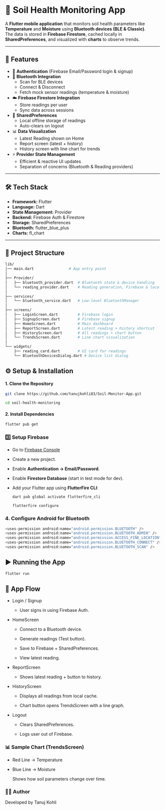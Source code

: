# 🌱 Soil Health Monitoring App

A **Flutter mobile application** that monitors soil health parameters like **Temperature** and **Moisture** using **Bluetooth devices (BLE & Classic)**.  
The data is stored in **Firebase Firestore**, cached locally in **SharedPreferences**, and visualized with **charts** to observe trends.

---

## 📌 Features

- 🔐 **Authentication** (Firebase Email/Password login & signup)
- 📲 **Bluetooth Integration**
    - Scan for BLE devices
    - Connect & Disconnect
    - Fetch mock sensor readings (temperature & moisture)
- ☁️ **Firebase Firestore Integration**
    - Store readings per user
    - Sync data across sessions
- 💾 **SharedPreferences**
    - Local offline storage of readings
    - Auto-clears on logout
- 📊 **Data Visualization**
    - Latest Reading shown on Home
    - Report screen (latest + history)
    - History screen with line chart for trends
- ⚡ **Provider State Management**
    - Efficient & reactive UI updates
    - Separation of concerns (Bluetooth & Reading providers)

---

## 🛠️ Tech Stack

- **Framework:** Flutter
- **Language:** Dart
- **State Management:** Provider
- **Backend:** Firebase Auth & Firestore
- **Storage:** SharedPreferences
- **Bluetooth:** flutter_blue_plus
- **Charts:** fl_chart

---

## 📂 Project Structure

```bash
lib/
│── main.dart                # App entry point
│
├── Provider/
│   ├── bluetooth_provider.dart  # Bluetooth state & device handling
│   └── reading_provider.dart    # Reading generation, Firebase & local sync
│
├── services/
│   └── bluetooth_service.dart   # Low-level BluetoothManager
│
├── screens/
│   ├── LoginScreen.dart         # Firebase login
│   ├── SignupScreen.dart        # Firebase signup
│   ├── HomeScreen.dart          # Main dashboard
│   ├── ReportScreen.dart        # Latest reading + history shortcut
│   ├── HistoryScreen.dart       # All readings + chart button
│   └── TrendsScreen.dart        # Line chart visualization
│
└── widgets/
    ├── reading_card.dart        # UI card for readings
    └── BluetoothDevicesDialog.dart # Device list dialog

```

## ⚙️ Setup & Installation
#### 1. Clone the Repository

```bash
git clone https://github.com/tanujkohli83/Soil-Monitor-App.git

cd soil-health-monitoring
```

#### 2. Install Dependencies

```bash
flutter pub get
```

### 3️⃣ Setup Firebase
-  Go to [Firebase Console](https://console.firebase.google.com/)
-  Create a new project.
-  Enable **Authentication → Email/Password**.
-  Enable **Firestore Database** (start in test mode for dev).
-  Add your Flutter app using **FlutterFire CLI**:

   ```bash
   dart pub global activate flutterfire_cli

   flutterfire configure
    ```


### 4. Configure Android for Bluetooth

```bash
<uses-permission android:name="android.permission.BLUETOOTH" />
<uses-permission android:name="android.permission.BLUETOOTH_ADMIN" />
<uses-permission android:name="android.permission.ACCESS_FINE_LOCATION" />
<uses-permission android:name="android.permission.BLUETOOTH_CONNECT" />
<uses-permission android:name="android.permission.BLUETOOTH_SCAN" />
```



## ▶️ Running the App

```bash
flutter run

```

## 📱 App Flow

* Login / Signup

    * User signs in using Firebase Auth.

* HomeScreen

    * Connect to a Bluetooth device.

    * Generate readings (Test button).

    * Save to Firebase + SharedPreferences.

    * View latest reading.

* ReportScreen

    - Shows latest reading + button to history.

* HistoryScreen

    - Displays all readings from local cache.

    - Chart button opens TrendsScreen with a line graph.

* Logout

    - Clears SharedPreferences.

    - Logs user out of Firebase.


### 📊 Sample Chart (TrendsScreen)

* Red Line → Temperature

* Blue Line → Moisture

  Shows how soil parameters change over time.


### 👨‍💻 Author

Developed by Tanuj Kohli